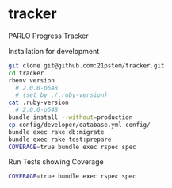 tracker
=======

PARLO Progress Tracker

Installation for development

```bash
git clone git@github.com:21pstem/tracker.git
cd tracker
rbenv version
  # 2.0.0-p648 
  # (set by ./.ruby-version)
cat .ruby-version
  # 2.0.0-p648
bundle install --without=production
cp config/developer/database.yml config/
bundle exec rake db:migrate
bundle exec rake test:prepare
COVERAGE=true bundle exec rspec spec
```
Run Tests showing Coverage

```bash
COVERAGE=true bundle exec rspec spec
```
